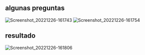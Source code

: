 ## algunas preguntas
![Screenshot_20221226-161743](https://user-images.githubusercontent.com/65502311/209581135-a53b0d8c-65cc-47d2-8c98-8499c0ca910a.png)
![Screenshot_20221226-161754](https://user-images.githubusercontent.com/65502311/209581136-59f7427a-e942-480c-bcbc-a4f98c85aca6.png)
## resultado
![Screenshot_20221226-161806](https://user-images.githubusercontent.com/65502311/209581137-18ce87ac-8fdb-430a-adf7-1327733b58cd.png)
